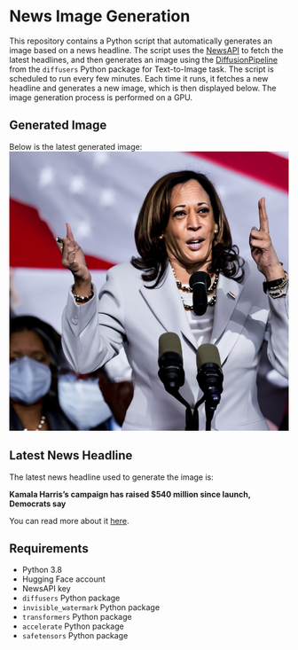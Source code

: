 # News Image Generation
This repository contains a Python script that automatically generates an image based on a news headline. The script uses the [NewsAPI](https://newsapi.org/) to fetch the latest headlines, and then generates an image using the [DiffusionPipeline](https://github.com/huggingface/diffusers) from the `diffusers` Python package for Text-to-Image task.
The script is scheduled to run every few minutes. Each time it runs, it fetches a new headline and generates a new image, which is then displayed below. The image generation process is performed on a GPU.

## Generated Image
Below is the latest generated image:
![Generated Image](image.png)

## Latest News Headline
The latest news headline used to generate the image is:

**Kamala Harris’s campaign has raised $540 million since launch, Democrats say**

You can read more about it [here](https://news.google.com/rss/articles/CBMilwFBVV95cUxOaG5nR2lJcFF0dTBrQTBQbVRsdGFXdDJXak92RFRQNzcwWExRb09rUnoyUXpDaTV2Y3U3V25yOWdJWTIxbTAwOWxiaDZfVTFkZWpWeGdITUx0STVORi1tWkh2NFgtRjVyLVNQWm1BVklnTVdhWmdGTUFYVnFPSENCUHZCRkFtdTIxaEZSanM2WVZFamhITnd3?oc=5).

## Requirements
- Python 3.8
- Hugging Face account
- NewsAPI key
- `diffusers` Python package
- `invisible_watermark` Python package
- `transformers` Python package
- `accelerate` Python package
- `safetensors` Python package
